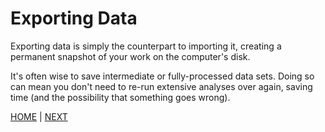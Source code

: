 # Exporting Data

Exporting data is simply the counterpart to importing it, creating a
permanent snapshot of your work on the computer's disk.

It's often wise to save intermediate or fully-processed data sets.
Doing so can mean you don't need to re-run extensive analyses over
again, saving time (and the possibility that something goes wrong).


[HOME](/README.md) | [NEXT](A.md)